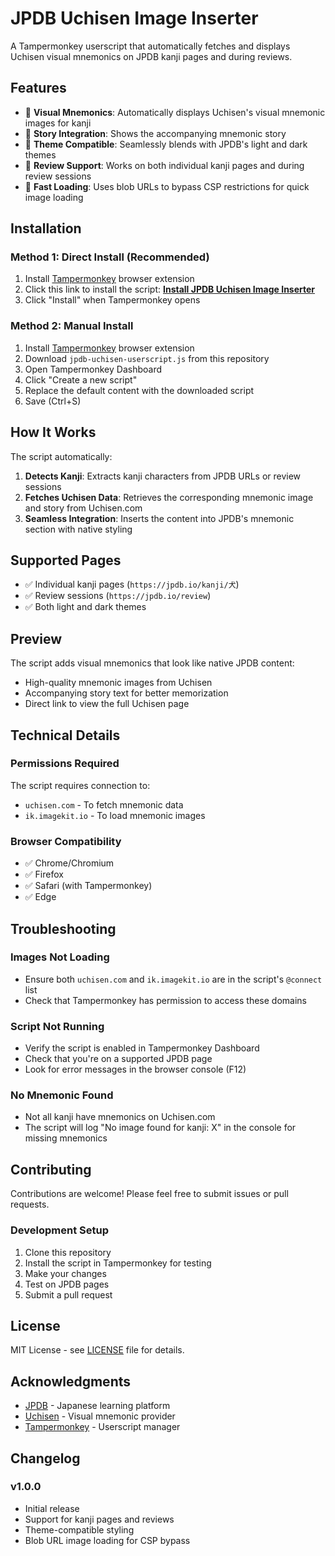 # JPDB Uchisen Image Inserter

A Tampermonkey userscript that automatically fetches and displays Uchisen visual mnemonics on JPDB kanji pages and during reviews.

## Features

- 🎨 **Visual Mnemonics**: Automatically displays Uchisen's visual mnemonic images for kanji
- 📖 **Story Integration**: Shows the accompanying mnemonic story
- 🌙 **Theme Compatible**: Seamlessly blends with JPDB's light and dark themes
- 🔄 **Review Support**: Works on both individual kanji pages and during review sessions
- 🚀 **Fast Loading**: Uses blob URLs to bypass CSP restrictions for quick image loading

## Installation

### Method 1: Direct Install (Recommended)

1. Install [Tampermonkey](https://www.tampermonkey.net/) browser extension
2. Click this link to install the script: **[Install JPDB Uchisen Image Inserter](https://raw.githubusercontent.com/YOUR_USERNAME/jpdb-uchisen-userscript/main/jpdb-uchisen-userscript.js)**
3. Click "Install" when Tampermonkey opens

### Method 2: Manual Install

1. Install [Tampermonkey](https://www.tampermonkey.net/) browser extension
2. Download `jpdb-uchisen-userscript.js` from this repository
3. Open Tampermonkey Dashboard
4. Click "Create a new script"
5. Replace the default content with the downloaded script
6. Save (Ctrl+S)

## How It Works

The script automatically:

1. **Detects Kanji**: Extracts kanji characters from JPDB URLs or review sessions
2. **Fetches Uchisen Data**: Retrieves the corresponding mnemonic image and story from Uchisen.com
3. **Seamless Integration**: Inserts the content into JPDB's mnemonic section with native styling

## Supported Pages

- ✅ Individual kanji pages (`https://jpdb.io/kanji/犬`)
- ✅ Review sessions (`https://jpdb.io/review`)
- ✅ Both light and dark themes

## Preview

The script adds visual mnemonics that look like native JPDB content:

- High-quality mnemonic images from Uchisen
- Accompanying story text for better memorization
- Direct link to view the full Uchisen page

## Technical Details

### Permissions Required

The script requires connection to:
- `uchisen.com` - To fetch mnemonic data
- `ik.imagekit.io` - To load mnemonic images

### Browser Compatibility

- ✅ Chrome/Chromium
- ✅ Firefox
- ✅ Safari (with Tampermonkey)
- ✅ Edge

## Troubleshooting

### Images Not Loading
- Ensure both `uchisen.com` and `ik.imagekit.io` are in the script's `@connect` list
- Check that Tampermonkey has permission to access these domains

### Script Not Running
- Verify the script is enabled in Tampermonkey Dashboard
- Check that you're on a supported JPDB page
- Look for error messages in the browser console (F12)

### No Mnemonic Found
- Not all kanji have mnemonics on Uchisen.com
- The script will log "No image found for kanji: X" in the console for missing mnemonics

## Contributing

Contributions are welcome! Please feel free to submit issues or pull requests.

### Development Setup

1. Clone this repository
2. Install the script in Tampermonkey for testing
3. Make your changes
4. Test on JPDB pages
5. Submit a pull request

## License

MIT License - see [LICENSE](LICENSE) file for details.

## Acknowledgments

- [JPDB](https://jpdb.io/) - Japanese learning platform
- [Uchisen](https://uchisen.com/) - Visual mnemonic provider
- [Tampermonkey](https://www.tampermonkey.net/) - Userscript manager

## Changelog

### v1.0.0
- Initial release
- Support for kanji pages and reviews
- Theme-compatible styling
- Blob URL image loading for CSP bypass
